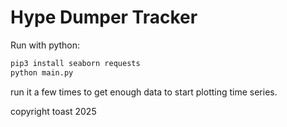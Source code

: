 # Hype Dumper Tracker
Run with python:

```bash
pip3 install seaborn requests
python main.py
```

run it a few times to get enough data to start plotting time series.

copyright toast 2025 